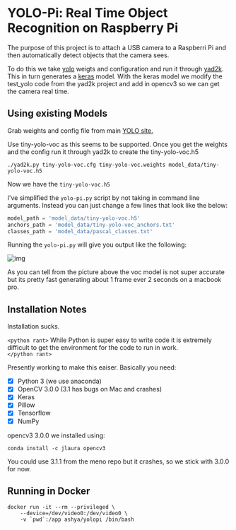 # YOLO-Pi: Real Time Object Recognition on Raspberry Pi

The purpose of this project is to attach a USB camera to a Raspberri Pi and then automatically detect objects that the camera sees.  

To do this we take [yolo](https://pjreddie.com/darknet/yolo/) weigts and configuration and run it through [yad2k](https://github.com/allanzelener/YAD2K).  This in turn generates a [keras](https://keras.io/) model.  With the keras model we modify the test_yolo code from the yad2k project and add in opencv3 so we can get the camera real time.  

## Using existing Models

Grab weights and config file from main [YOLO site.](https://pjreddie.com/darknet/yolo/)

Use tiny-yolo-voc as this seems to be supported. Once you get the weights and the config run it through yad2k to create the tiny-yolo-voc.h5

```
./yad2k.py tiny-yolo-voc.cfg tiny-yolo-voc.weights model_data/tiny-yolo-voc.h5
```
Now we have the ```tiny-yolo-voc.h5```

I've simplified the ```yolo-pi.py``` script by not taking in command line arguments.  Instead you can just change a few lines that look like the below:

```python
model_path = 'model_data/tiny-yolo-voc.h5'
anchors_path = 'model_data/tiny-yolo-voc_anchors.txt'
classes_path = 'model_data/pascal_classes.txt'
```

Running the ```yolo-pi.py``` will give you output like the following:

![img](src/images/example.png)

As you can tell from the picture above the voc model is not super accurate but its pretty fast generating about 1 frame ever 2 seconds on a macbook pro. 

## Installation Notes
Installation sucks.  

```<python rant>``` 
While Python is super easy to write code it is extremely difficult to get the environment for the code to run in work.  
```</python rant>``` 

Presently working to make this eaiser.  Basically you need: 

* [x] Python 3 (we use anaconda)
* [x] OpenCV 3.0.0 (3.1 has bugs on Mac and crashes)
* [x] Keras
* [x] Pillow
* [x] Tensorflow
* [x] NumPy
 
opencv3 3.0.0 we installed using:

```
conda install -c jlaura opencv3
```
You could use 3.1.1 from the meno repo but it crashes, so we stick with 3.0.0 for now. 

## Running in Docker


```
docker run -it --rm --privileged \
	--device=/dev/video0:/dev/video0 \
	-v `pwd`:/app ashya/yolopi /bin/bash
```
